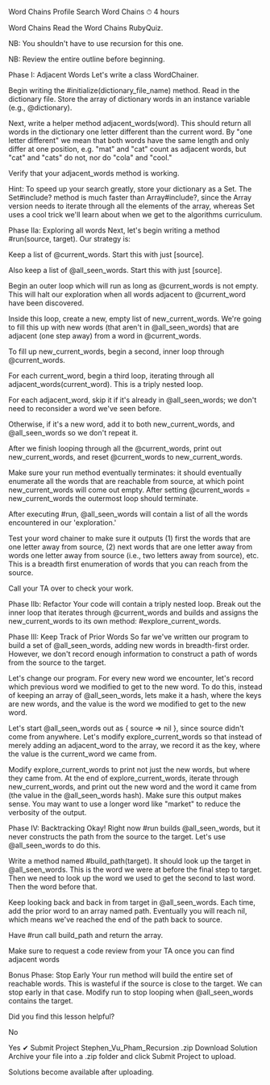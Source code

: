 
Word Chains
Profile
Search
Word Chains
⏱ 4 hours

Word Chains
Read the Word Chains RubyQuiz.

NB: You shouldn't have to use recursion for this one.

NB: Review the entire outline before beginning.

Phase I: Adjacent Words
Let's write a class WordChainer.

Begin writing the #initialize(dictionary_file_name) method. Read in the dictionary file. Store the array of dictionary words in an instance variable (e.g., @dictionary).

Next, write a helper method adjacent_words(word). This should return all words in the dictionary one letter different than the current word. By "one letter different" we mean that both words have the same length and only differ at one position, e.g. "mat" and "cat" count as adjacent words, but "cat" and "cats" do not, nor do "cola" and "cool."

Verify that your adjacent_words method is working.

Hint: To speed up your search greatly, store your dictionary as a Set. The Set#include? method is much faster than Array#include?, since the Array version needs to iterate through all the elements of the array, whereas Set uses a cool trick we'll learn about when we get to the algorithms curriculum.

Phase IIa: Exploring all words
Next, let's begin writing a method #run(source, target). Our strategy is:

Keep a list of @current_words. Start this with just [source].

Also keep a list of @all_seen_words. Start this with just [source].

Begin an outer loop which will run as long as @current_words is not empty. This will halt our exploration when all words adjacent to @current_word have been discovered.

Inside this loop, create a new, empty list of new_current_words. We're going to fill this up with new words (that aren't in @all_seen_words) that are adjacent (one step away) from a word in @current_words.

To fill up new_current_words, begin a second, inner loop through @current_words.

For each current_word, begin a third loop, iterating through all adjacent_words(current_word). This is a triply nested loop.

For each adjacent_word, skip it if it's already in @all_seen_words; we don't need to reconsider a word we've seen before.

Otherwise, if it's a new word, add it to both new_current_words, and @all_seen_words so we don't repeat it.

After we finish looping through all the @current_words, print out new_current_words, and reset @current_words to new_current_words.

Make sure your run method eventually terminates: it should eventually enumerate all the words that are reachable from source, at which point new_current_words will come out empty. After setting @current_words = new_current_words the outermost loop should terminate.

After executing #run, @all_seen_words will contain a list of all the words encountered in our 'exploration.'

Test your word chainer to make sure it outputs (1) first the words that are one letter away from source, (2) next words that are one letter away from words one letter away from source (i.e., two letters away from source), etc. This is a breadth first enumeration of words that you can reach from the source.

Call your TA over to check your work.

Phase IIb: Refactor
Your code will contain a triply nested loop. Break out the inner loop that iterates through @current_words and builds and assigns the new_current_words to its own method: #explore_current_words.

Phase III: Keep Track of Prior Words
So far we've written our program to build a set of @all_seen_words, adding new words in breadth-first order. However, we don't record enough information to construct a path of words from the source to the target.

Let's change our program. For every new word we encounter, let's record which previous word we modified to get to the new word. To do this, instead of keeping an array of @all_seen_words, lets make it a hash, where the keys are new words, and the value is the word we modified to get to the new word.

Let's start @all_seen_words out as { source => nil }, since source didn't come from anywhere. Let's modify explore_current_words so that instead of merely adding an adjacent_word to the array, we record it as the key, where the value is the current_word we came from.

Modify explore_current_words to print not just the new words, but where they came from. At the end of explore_current_words, iterate through new_current_words, and print out the new word and the word it came from (the value in the @all_seen_words hash). Make sure this output makes sense. You may want to use a longer word like "market" to reduce the verbosity of the output.

Phase IV: Backtracking
Okay! Right now #run builds @all_seen_words, but it never constructs the path from the source to the target. Let's use @all_seen_words to do this.

Write a method named #build_path(target). It should look up the target in @all_seen_words. This is the word we were at before the final step to target. Then we need to look up the word we used to get the second to last word. Then the word before that.

Keep looking back and back in from target in @all_seen_words. Each time, add the prior word to an array named path. Eventually you will reach nil, which means we've reached the end of the path back to source.

Have #run call build_path and return the array.

Make sure to request a code review from your TA once you can find adjacent words

Bonus Phase: Stop Early
Your run method will build the entire set of reachable words. This is wasteful if the source is close to the target. We can stop early in that case. Modify run to stop looping when @all_seen_words contains the target.

Did you find this lesson helpful?

No

Yes
✔︎ Submit Project
Stephen_Vu_Pham_Recursion .zip
Download Solution
Archive your file into a .zip folder and click Submit Project to upload.

Solutions become available after uploading.